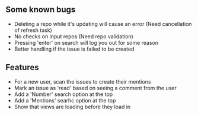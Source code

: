 ## Some known bugs

- Deleting a repo while it's updating will cause an error (Need cancellation of refresh task)
- No checks on input repos (Need repo validation)
- Pressing 'enter' on search will log you out for some reason
- Better handling if the issue is failed to be created

## Features

- For a new user, scan the issues to create their mentions
- Mark an issue as 'read' based on seeing a comment from the user 
- Add a 'Number' search option at the top
- Add a 'Mentions' searhc option at the top
- Show that views are loading before they load in